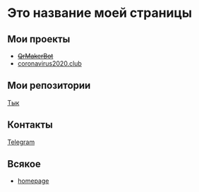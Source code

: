 # Это название моей страницы

## Мои проекты

* ~~[QrMakerBot](https://t.me/qrmakerbot)~~
* [coronavirus2020.club](coronavirus2020.club)

## Мои репозитории

[Тык](https://github.com/maksim72)

## Контакты

[Telegram](https://t.me/maksim_24)

## Всякое
- [homepage](homepage.md)

